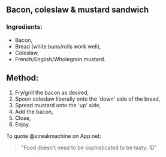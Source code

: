 ## Bacon, coleslaw & mustard sandwich

### Ingredients:

* Bacon,
* Bread (white buns/rolls work well),
* Coleslaw,
* French/English/Wholegrain mustard.

## Method:

1. Fry/grill the bacon as desired,
2. Spoon coleslaw liberally onto the 'down' side of the bread,
3. Spread mustard onto the 'up' side,
4. Add the bacon,
5. Close,
6. Enjoy.


To quote @streakmachine on App.net:

>"Food doesn’t need to be sophisticated to be tasty. :D"
